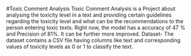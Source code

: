 #Toxic Comment Analysis
Toxic Comment Analysis is a Project about analysing the toxicity level in a text and providing certain guidelines regarding the toxicity level and what can be the recommendations to the person entering toxic texts.
Right now, the model has a accuracy of 47 % and Precision of 81%. It can be further more improved.
Dataset- The dataset contains a CSV file having columns like text and corresponding values of toxicity levels as 0 or 1 to classify the text.
